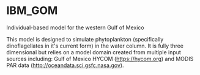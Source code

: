 # IBM_GOM
Individual-based model for the western Gulf of Mexico

This model is designed to simulate phytoplankton (specifically dinoflagellates in it's current form) in the water column. 
It is fully three dimensional but relies on a model domain created from multiple input sources including: Gulf of Mexico HYCOM (https://hycom.org) and MODIS PAR data (http://oceandata.sci.gsfc.nasa.gov).

